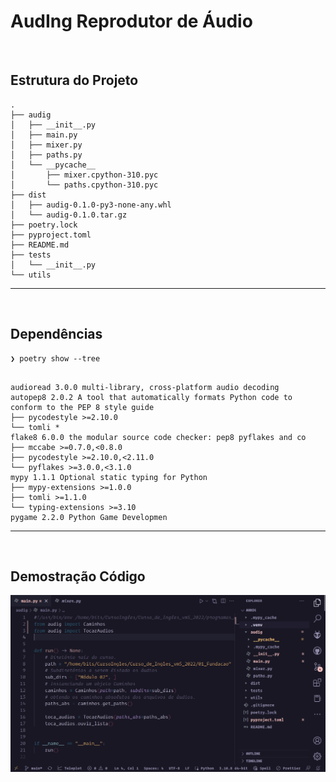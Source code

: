 # AudIng Reprodutor de Áudio


<br>

## Estrutura do Projeto

```
.
├── audig
│   ├── __init__.py
│   ├── main.py
│   ├── mixer.py
│   ├── paths.py
│   └── __pycache__
│       ├── mixer.cpython-310.pyc
│       └── paths.cpython-310.pyc
├── dist
│   ├── audig-0.1.0-py3-none-any.whl
│   └── audig-0.1.0.tar.gz
├── poetry.lock
├── pyproject.toml
├── README.md
├── tests
│   └── __init__.py
└── utils
```

---

<br>

## Dependências

```
❯ poetry show --tree
```

```

audioread 3.0.0 multi-library, cross-platform audio decoding
autopep8 2.0.2 A tool that automatically formats Python code to conform to the PEP 8 style guide
├── pycodestyle >=2.10.0
└── tomli *
flake8 6.0.0 the modular source code checker: pep8 pyflakes and co
├── mccabe >=0.7.0,<0.8.0
├── pycodestyle >=2.10.0,<2.11.0
└── pyflakes >=3.0.0,<3.1.0
mypy 1.1.1 Optional static typing for Python
├── mypy-extensions >=1.0.0
├── tomli >=1.1.0
└── typing-extensions >=3.10
pygame 2.2.0 Python Game Developmen

```

---

<br>

## Demostração Código
![demo](https://github.com/Oseiasdfarias/auding/blob/main/utils/demo.png?raw=true)

